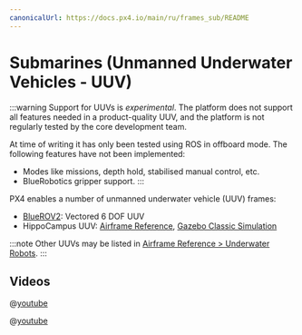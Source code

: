 ```yaml
---
canonicalUrl: https://docs.px4.io/main/ru/frames_sub/README
---
```


# Submarines (Unmanned Underwater Vehicles - UUV)

:::warning
Support for UUVs is _experimental_. The platform does not support all features needed in a product-quality UUV, and the platform is not regularly tested by the core development team.

At time of writing it has only been tested using ROS in offboard mode. The following features have not been implemented:

- Modes like missions, depth hold, stabilised manual control, etc.
- BlueRobotics gripper support.
:::

PX4 enables a number of unmanned underwater vehicle (UUV) frames:

- [BlueROV2](../frames_sub/bluerov2.md): Vectored 6 DOF UUV
- HippoCampus UUV: [Airframe Reference](../airframes/airframe_reference.md#underwater_robot_underwater_robot_hippocampus_uuv_%28unmanned_underwater_vehicle%29), [Gazebo Classic Simulation](../sim_gazebo_classic/gazebo_vehicles.md#hippocampus-tuhh-uuv)

:::note
Other UUVs may be listed in [Airframe Reference > Underwater Robots](../airframes/airframe_reference.md#underwater-robot).
:::

## Videos

@[youtube](https://youtu.be/1sUaURmlmT8)

@[youtube](https://youtu.be/xSXSoUK-iBM)
